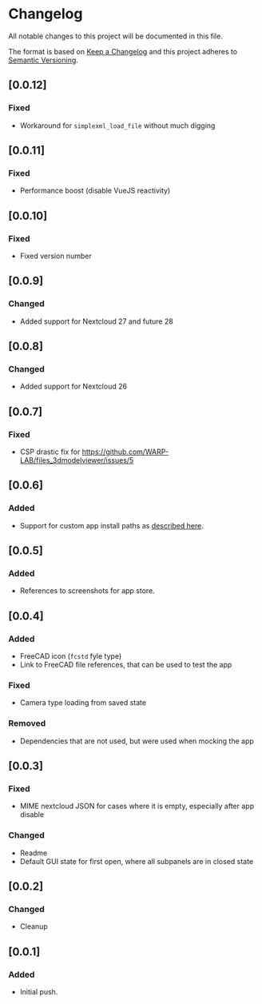 # Changelog

All notable changes to this project will be documented in this file.

The format is based on [Keep a Changelog](https://keepachangelog.com/en/1.0.0/) and this project adheres to [Semantic Versioning](https://semver.org/spec/v2.0.0.html).

## [0.0.12]

### Fixed

- Workaround for `simplexml_load_file` without much digging

## [0.0.11]

### Fixed

- Performance boost (disable VueJS reactivity)

## [0.0.10]

### Fixed

- Fixed version number

## [0.0.9]

### Changed

- Added support for Nextcloud 27 and future 28

## [0.0.8]

### Changed

- Added support for Nextcloud 26

## [0.0.7]

### Fixed

- CSP drastic fix for <https://github.com/WARP-LAB/files_3dmodelviewer/issues/5>

## [0.0.6]

### Added

- Support for custom app install paths as [described here](https://docs.nextcloud.com/server/latest/admin_manual/apps_management.html#using-custom-app-directories).

## [0.0.5]

### Added

- References to screenshots for app store.

## [0.0.4]

### Added

- FreeCAD icon (`fcstd` fyle type)
- Link to FreeCAD file references, that can be used to test the app

### Fixed

- Camera type loading from saved state

### Removed

- Dependencies that are not used, but were used when mocking the app

## [0.0.3]

### Fixed

- MIME nextcloud JSON for cases where it is empty, especially after app disable

### Changed

- Readme
- Default GUI state for first open, where all subpanels are in closed state

## [0.0.2]

### Changed

- Cleanup

## [0.0.1]

### Added

- Initial push.
